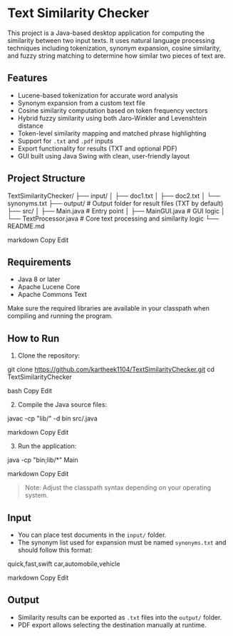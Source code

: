 # Text Similarity Checker

This project is a Java-based desktop application for computing the similarity between two input texts. It uses natural language processing techniques including tokenization, synonym expansion, cosine similarity, and fuzzy string matching to determine how similar two pieces of text are.

## Features

- Lucene-based tokenization for accurate word analysis
- Synonym expansion from a custom text file
- Cosine similarity computation based on token frequency vectors
- Hybrid fuzzy similarity using both Jaro-Winkler and Levenshtein distance
- Token-level similarity mapping and matched phrase highlighting
- Support for `.txt` and `.pdf` inputs
- Export functionality for results (TXT and optional PDF)
- GUI built using Java Swing with clean, user-friendly layout

## Project Structure

TextSimilarityChecker/
├── input/
│ ├── doc1.txt
│ ├── doc2.txt
│ └── synonyms.txt
├── output/ # Output folder for result files (TXT by default)
├── src/
│ ├── Main.java # Entry point
│ ├── MainGUI.java # GUI logic
│ └── TextProcessor.java # Core text processing and similarity logic
└── README.md

markdown
Copy
Edit

## Requirements

- Java 8 or later
- Apache Lucene Core
- Apache Commons Text

Make sure the required libraries are available in your classpath when compiling and running the program.

## How to Run

1. Clone the repository:

git clone https://github.com/kartheek1104/TextSimilarityChecker.git
cd TextSimilarityChecker

bash
Copy
Edit

2. Compile the Java source files:

javac -cp "lib/" -d bin src/.java

markdown
Copy
Edit

3. Run the application:

java -cp "bin;lib/*" Main

markdown
Copy
Edit

> Note: Adjust the classpath syntax depending on your operating system.

## Input

- You can place test documents in the `input/` folder.
- The synonym list used for expansion must be named `synonyms.txt` and should follow this format:

quick,fast,swift
car,automobile,vehicle

markdown
Copy
Edit

## Output

- Similarity results can be exported as `.txt` files into the `output/` folder.
- PDF export allows selecting the destination manually at runtime.